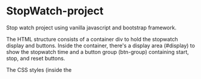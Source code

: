 # StopWatch-project
Stop watch project using vanilla javascript and bootstrap framework.

The HTML structure consists of a container div to hold the stopwatch display and buttons. Inside the container, there's a display area (#display) to show the stopwatch time and a button group (btn-group) containing start, stop, and reset buttons.

The CSS styles (inside the <style> tag) are used to customize the appearance of the stopwatch display and buttons.

In the JavaScript code:
        Variables timer, hours, minutes, and seconds are declared to manage the stopwatch functionality.
        The startTimer(), stopTimer(), updateTime(), reset(), and pad() functions control the start, stop, update, reset, and formatting operations of the stopwatch, respectively.
        The startTimer() function disables the start button, enables the stop button, and starts the timer.
        The stopTimer() function stops the timer and enables the start button while disabling the stop button.
        The updateTime() function increments the seconds and updates the display with the new time, with proper padding for single-digit numbers.
        The reset() function stops the timer, resets the time variables, updates the display, and enables the start button.
        The pad() function adds leading zeros to single-digit numbers for proper formatting.

The buttons (Start, Stop, and Reset) are assigned onclick event handlers (startTimer(), stopTimer(), and reset() respectively) to trigger the corresponding functions when clicked.
